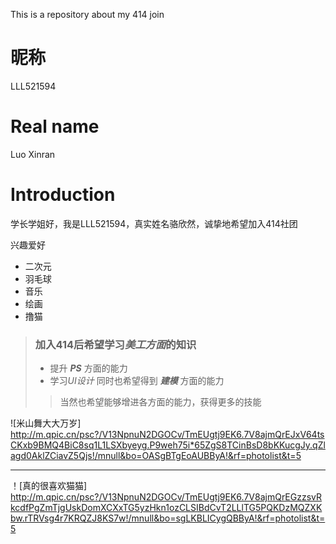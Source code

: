 This is a repository about my 414 join
# 昵称
LLL521594
# Real name
Luo Xinran
# Introduction
学长学姐好，我是LLL521594，真实姓名骆欣然，诚挚地希望加入414社团

兴趣爱好
- 二次元
- 羽毛球
- 音乐
- 绘画
- 撸猫

> ###  加入414后希望学习*美工方面*的知识
> - 提升 ***PS*** 方面的能力
> - 学习*UI设计*
>同时也希望得到 ***建模*** 方面的能力
>>当然也希望能够增进各方面的能力，获得更多的技能

![米山舞大大万岁]
<http://m.qpic.cn/psc?/V13NpnuN2DGOCv/TmEUgtj9EK6.7V8ajmQrEJxV64tsCKxb9BMQ4BiC8sq1L1LSXbyeyg.P9weh75i*65ZgS8TCinBsD8bKKucgJy.qZlagd0AklZCiavZ5Qjs!/mnull&bo=OASgBTgEoAUBByA!&rf=photolist&t=5>

---

！[真的很喜欢猫猫]
<http://m.qpic.cn/psc?/V13NpnuN2DGOCv/TmEUgtj9EK6.7V8ajmQrEGzzsvRkcdfPgZmTjgUskDomXCXxTG5yzHkn1ozCLSIBdCvT2LLlTG5PQKDzMQZXKbw.rTRVsg4r7KRQZJ8KS7w!/mnull&bo=sgLKBLICygQBByA!&rf=photolist&t=5>
